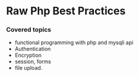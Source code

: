 # Raw Php Best Practices
### Covered topics
  * functional programming with php and mysqli api
  * Authentication
  * Encryption
  * session, forms
  * file upload.
